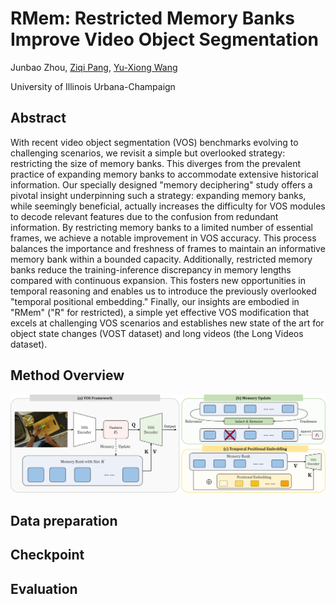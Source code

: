 # RMem: Restricted Memory Banks Improve Video Object Segmentation

Junbao Zhou, [Ziqi Pang](https://ziqipang.github.io/), [Yu-Xiong Wang](https://yxw.web.illinois.edu/)

University of Illinois Urbana-Champaign

## Abstract

With recent video object segmentation (VOS) benchmarks evolving to challenging scenarios, we revisit a simple but overlooked strategy: restricting the size of memory banks. This diverges from the prevalent practice of expanding memory banks to accommodate extensive historical information. Our specially designed "memory deciphering" study offers a pivotal insight underpinning such a strategy: expanding memory banks, while seemingly beneficial, actually increases the difficulty for VOS modules to decode relevant features due to the confusion from redundant information. By restricting memory banks to a limited number of essential frames, we achieve a notable improvement in VOS accuracy. This process balances the importance and freshness of frames to maintain an informative memory bank within a bounded capacity. Additionally, restricted memory banks reduce the training-inference discrepancy in memory lengths compared with continuous expansion. This fosters new opportunities in temporal reasoning and enables us to introduce the previously overlooked "temporal positional embedding." Finally, our insights are embodied in "RMem" ("R" for restricted), a simple yet effective VOS modification that excels at challenging VOS scenarios and establishes new state of the art for object state changes (VOST dataset) and long videos (the Long Videos dataset).

## Method Overview

![method](figures/method2.jpg)

## Data preparation

## Checkpoint

## Evaluation